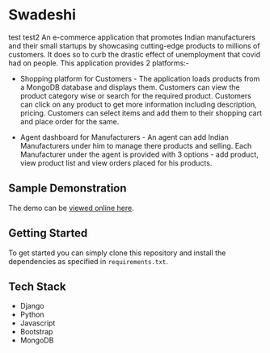# Swadeshi
test
test2
An e-commerce application that promotes Indian manufacturers and their small startups by showcasing cutting-edge products to millions of customers.
It does so to curb the drastic effect of unemployment that covid had on people. 
This application provides 2 platforms:-

* Shopping platform for Customers - The application loads products from a MongoDB database and displays them.
Customers can view the product category wise or search for the required product.
Customers can click on any product to get more information including description, pricing.
Customers can select items and add them to their shopping cart and place order for the same.

* Agent dashboard for Manufacturers - An agent can add Indian Manufacturers under him to manage there products and selling.
Each Manufacturer under the agent is provided with 3 options - add product, view product list and view orders placed for his products. 

## Sample Demonstration
The demo can be [viewed online here](https://drive.google.com/file/d/14VfcyhJjFv_-96klyhFNFV0A-zhta-qs/view?usp=sharing).

## Getting Started
To get started  you can simply clone this repository and install the dependencies as specified in `requirements.txt`.

## Tech Stack
* Django
* Python
* Javascript
* Bootstrap
* MongoDB
